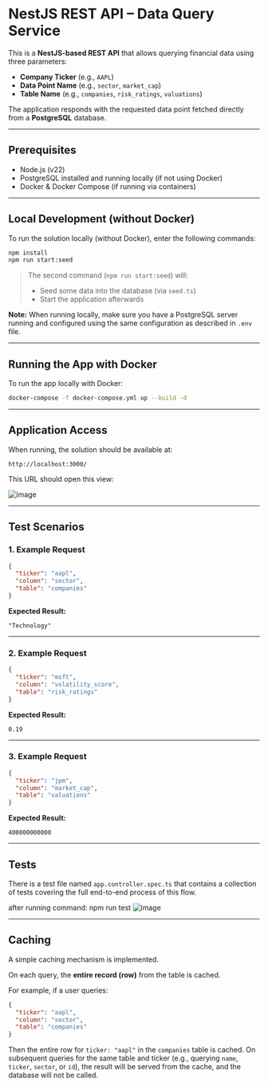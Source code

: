 # NestJS REST API – Data Query Service

This is a **NestJS-based REST API** that allows querying financial data using three parameters:

- **Company Ticker** (e.g., `AAPL`)
- **Data Point Name** (e.g., `sector`, `market_cap`)
- **Table Name** (e.g., `companies`, `risk_ratings`, `valuations`)

The application responds with the requested data point fetched directly from a **PostgreSQL** database.

---

## Prerequisites

- Node.js (v22)
- PostgreSQL installed and running locally (if not using Docker)
- Docker & Docker Compose (if running via containers)

---

## Local Development (without Docker)

To run the solution locally (without Docker), enter the following commands:

```bash
npm install
npm run start:seed
```

> The second command (`npm run start:seed`) will:
> - Seed some data into the database (via `seed.ts`)
> - Start the application afterwards

**Note:** When running locally, make sure you have a PostgreSQL server running and configured using the same configuration as described in `.env` file.

---

## Running the App with Docker

To run the app locally with Docker:

```bash
docker-compose -f docker-compose.yml up --build -d
```

---

## Application Access

When running, the solution should be available at:

```
http://localhost:3000/
```

This URL should open this view:

![image](https://github.com/user-attachments/assets/7947f6cd-ebed-4e1c-9ba3-659df830c903)

---

## Test Scenarios

### 1. Example Request

```json
{
  "ticker": "aapl",
  "column": "sector",
  "table": "companies"
}
```

**Expected Result:**

```
"Technology"
```

---

### 2. Example Request

```json
{
  "ticker": "msft",
  "column": "volatility_score",
  "table": "risk_ratings"
}
```

**Expected Result:**

```
0.19
```

---

### 3. Example Request

```json
{
  "ticker": "jpm",
  "column": "market_cap",
  "table": "valuations"
}
```

**Expected Result:**

```
400000000000
```

---

## Tests

There is a test file named `app.controller.spec.ts` that contains a collection of tests covering the full end-to-end process of this flow.

after running command:
npm run test
![image](https://github.com/user-attachments/assets/104931d2-204c-4a26-80ae-0851c6235bdc)

---

## Caching

A simple caching mechanism is implemented.

On each query, the **entire record (row)** from the table is cached.

For example, if a user queries:

```json
{
  "ticker": "aapl",
  "column": "sector",
  "table": "companies"
}
```

Then the entire row for `ticker: "aapl"` in the `companies` table is cached. On subsequent queries for the same table and ticker (e.g., querying `name`, `ticker`, `sector`, or `id`), the result will be served from the cache, and the database will not be called.
